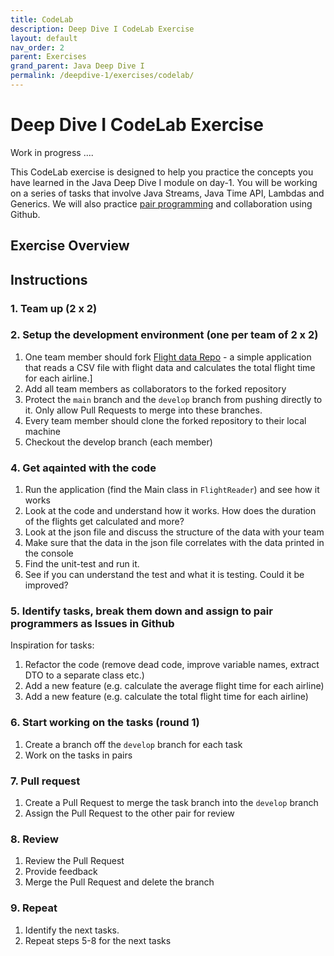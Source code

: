 ```yaml
---
title: CodeLab
description: Deep Dive I CodeLab Exercise
layout: default
nav_order: 2
parent: Exercises
grand_parent: Java Deep Dive I
permalink: /deepdive-1/exercises/codelab/
---
```


# Deep Dive I CodeLab Exercise

Work in progress ....

This CodeLab exercise is designed to help you practice the concepts you have learned in the Java Deep Dive I module on day-1. You will be working on a series of tasks that involve Java Streams, Java Time API, Lambdas and Generics. We will also practice [pair programming](../../toolbox/sys/projectmanagement/pairprogramming.md) and collaboration using Github.

## Exercise Overview

## Instructions

### 1. Team up (2 x 2)

### 2. Setup the development environment (one per team of 2 x 2)

1. One team member should fork [Flight data Repo](https://github.com/dat3Cph/flightapp) - a simple application that reads a CSV file with flight data and calculates the total flight time for each airline.]
2. Add all team members as collaborators to the forked repository
3. Protect the `main` branch and the `develop` branch from pushing directly to it. Only allow Pull Requests to merge into these branches.
4. Every team member should clone the forked repository to their local machine
5. Checkout the develop branch (each member)

### 4. Get aqainted with the code

1. Run the application (find the Main class in `FlightReader`) and see how it works
2. Look at the code and understand how it works. How does the duration of the flights get calculated and more?
3. Look at the json file and discuss the structure of the data with your team
4. Make sure that the data in the json file correlates with the data printed in the console
5. Find the unit-test and run it.
6. See if you can understand the test and what it is testing. Could it be improved?

### 5. Identify tasks, break them down and assign to pair programmers as Issues in Github

Inspiration for tasks:

1. Refactor the code (remove dead code, improve variable names, extract DTO to a separate class etc.)
2. Add a new feature (e.g. calculate the average flight time for each airline)
3. Add a new feature (e.g. calculate the total flight time for each airline)

### 6. Start working on the tasks (round 1)

1. Create a branch off the `develop` branch for each task
2. Work on the tasks in pairs

### 7. Pull request

1. Create a Pull Request to merge the task branch into the `develop` branch
2. Assign the Pull Request to the other pair for review

### 8. Review

1. Review the Pull Request
2. Provide feedback
3. Merge the Pull Request and delete the branch

### 9. Repeat

1. Identify the next tasks.
2. Repeat steps 5-8 for the next tasks
